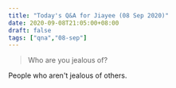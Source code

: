 ```yaml
---
title: "Today's Q&A for Jiayee (08 Sep 2020)"
date: 2020-09-08T21:05:00+08:00
draft: false
tags: ["qna","08-sep"]
---
```

> Who are you jealous of?

People who aren't jealous of others.
